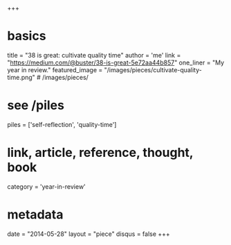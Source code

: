+++
# basics
title     		 = "38 is great: cultivate quality time"
author    		 = 'me'
link      		 = "https://medium.com/@buster/38-is-great-5e72aa44b857"
one_liner 		 = "My year in review."
featured_image = "/images/pieces/cultivate-quality-time.png" # /images/pieces/

# see /piles
piles     		 = ['self-reflection', 'quality-time']

# link, article, reference, thought, book
category  		 = 'year-in-review' 

# metadata
date      		 = "2014-05-28"
layout    		 = "piece"
disqus    		 = false
+++

